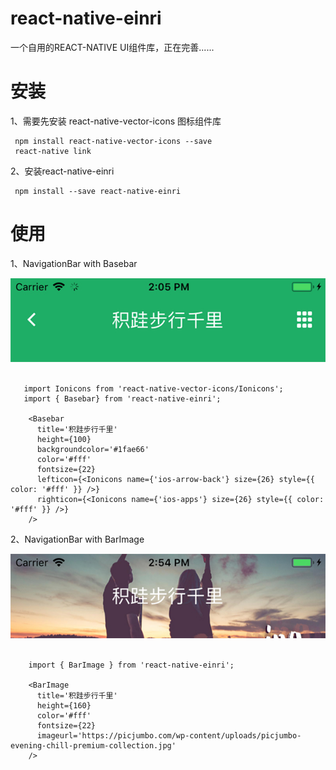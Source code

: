 # react-native-einri

一个自用的REACT-NATIVE UI组件库，正在完善...... 
 

 安装
===========================
 1、需要先安装 react-native-vector-icons  图标组件库   
 
     npm install react-native-vector-icons --save  
     react-native link  
     
     
 2、安装react-native-einri  
 
     npm install --save react-native-einri  
     
 使用
===========================

1、NavigationBar with Basebar  

![](https://github.com/Kokobing/react-native-einri/blob/master/temp/1.jpg)    

       import Ionicons from 'react-native-vector-icons/Ionicons';  
       import { Basebar} from 'react-native-einri';
  
        <Basebar  
          title='积跬步行千里'  
          height={100}  
          backgroundcolor='#1fae66'  
          color='#fff'  
          fontsize={22}  
          lefticon={<Ionicons name={'ios-arrow-back'} size={26} style={{ color: '#fff' }} />}  
          righticon={<Ionicons name={'ios-apps'} size={26} style={{ color: '#fff' }} />}  
        />  
        
        
        
2、NavigationBar with BarImage  
 
![](https://github.com/Kokobing/react-native-einri/blob/master/temp/2.jpg)  
 
        import { BarImage } from 'react-native-einri';  
       
        <BarImage  
          title='积跬步行千里'  
          height={160}  
          color='#fff'  
          fontsize={22}  
          imageurl='https://picjumbo.com/wp-content/uploads/picjumbo-evening-chill-premium-collection.jpg'  
        />  
        
        
        
        
        
       
       
